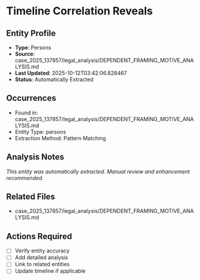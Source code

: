 # Timeline Correlation Reveals

## Entity Profile
- **Type**: Persons
- **Source**: case_2025_137857/legal_analysis/DEPENDENT_FRAMING_MOTIVE_ANALYSIS.md
- **Last Updated**: 2025-10-12T03:42:06.828467
- **Status**: Automatically Extracted

## Occurrences
- Found in: case_2025_137857/legal_analysis/DEPENDENT_FRAMING_MOTIVE_ANALYSIS.md
- Entity Type: persons
- Extraction Method: Pattern Matching

## Analysis Notes
*This entity was automatically extracted. Manual review and enhancement recommended.*

## Related Files
- case_2025_137857/legal_analysis/DEPENDENT_FRAMING_MOTIVE_ANALYSIS.md

## Actions Required
- [ ] Verify entity accuracy
- [ ] Add detailed analysis
- [ ] Link to related entities
- [ ] Update timeline if applicable
